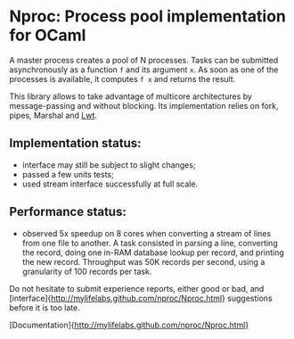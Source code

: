 Nproc: Process pool implementation for OCaml
============================================

A master process creates a pool of N processes. Tasks can be submitted
asynchronously as a function `f` and its argument `x`. As soon as one of
the processes is available, it computes `f x` and returns the result.

This library allows to take advantage of multicore architectures
by message-passing and without blocking. Its implementation relies
on fork, pipes, Marshal and [Lwt](http://ocsigen.org/lwt/manual/).

Implementation status:
----------------------
- interface may still be subject to slight changes;
- passed a few units tests;
- used stream interface successfully at full scale.

Performance status:
-------------------
- observed 5x speedup on 8 cores when converting a stream of lines
  from one file to another.
  A task consisted in parsing a line, converting the record,
  doing one in-RAM database lookup per record, and printing the new record.
  Throughput was 50K records per second, using a granularity of 100
  records per task.

Do not hesitate to submit experience reports, either good or bad,
and [interface]{http://mylifelabs.github.com/nproc/Nproc.html}
suggestions before it is too late.

[Documentation]{http://mylifelabs.github.com/nproc/Nproc.html}
